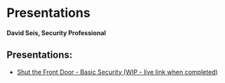 # Presentations  

#### David Seis, Security Professional


## Presentations:

- [Shut the Front Door - Basic Security (WIP - live link when completed)](https://github.com/David-Seis/Presentations)


